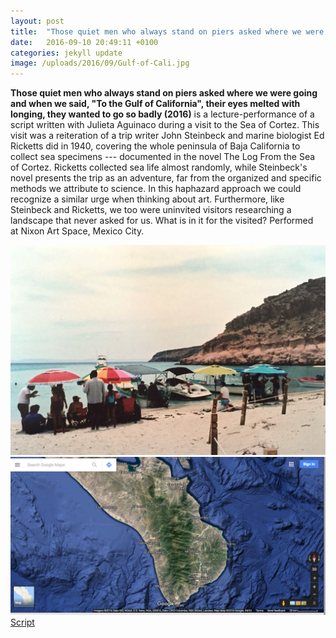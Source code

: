 ```yaml
---
layout: post
title:  "Those quiet men who always stand on piers asked where we were going and when we said, \"To the Gulf of California\", their eyes melted with longing, they wanted to go so badly (2016)"
date:   2016-09-10 20:49:11 +0100
categories: jekyll update
image: /uploads/2016/09/Gulf-of-Cali.jpg
---
```


**Those quiet men who always stand on piers asked where we were going and when we said, "To the Gulf of California", their eyes melted with longing, they wanted to go so badly (2016)** is a lecture-performance of a script written with Julieta Aguinaco
during a visit to the Sea of Cortez. This visit was a reiteration of a
trip writer John Steinbeck and marine biologist Ed Ricketts did in 1940,
covering the whole peninsula of Baja California to collect sea specimens
--- documented in the novel The Log From the Sea of Cortez. Ricketts
collected sea life almost randomly, while Steinbeck's novel presents the
trip as an adventure, far from the organized and specific methods we
attribute to science. In this haphazard approach we could recognize a
similar urge when thinking about art. Furthermore, like Steinbeck and
Ricketts, we too were uninvited visitors researching a landscape that
never asked for us. What is in it for the visited? Performed at Nixon
Art Space, Mexico City.

![gulf-of-cali](/uploads/2016/09/Gulf-of-Cali.jpg)
![](/uploads/2017/09/BCS.png)
[Script](/uploads/2015/12/Those-Quiet-Men...-script.pdf)
